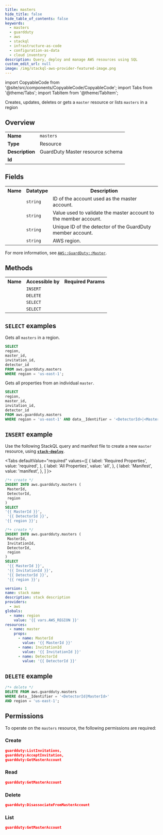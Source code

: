 ```yaml
---
title: masters
hide_title: false
hide_table_of_contents: false
keywords:
  - masters
  - guardduty
  - aws
  - stackql
  - infrastructure-as-code
  - configuration-as-data
  - cloud inventory
description: Query, deploy and manage AWS resources using SQL
custom_edit_url: null
image: /img/stackql-aws-provider-featured-image.png
---
```


import CopyableCode from '@site/src/components/CopyableCode/CopyableCode';
import Tabs from '@theme/Tabs';
import TabItem from '@theme/TabItem';

Creates, updates, deletes or gets a <code>master</code> resource or lists <code>masters</code> in a region

## Overview
<table>
<tbody>
<tr><td><b>Name</b></td><td><code>masters</code></td></tr>
<tr><td><b>Type</b></td><td>Resource</td></tr>
<tr><td><b>Description</b></td><td>GuardDuty Master resource schema</td></tr>
<tr><td><b>Id</b></td><td><CopyableCode code="aws.guardduty.masters" /></td></tr>
</tbody>
</table>

## Fields
<table>
<tbody>
<tr><th>Name</th><th>Datatype</th><th>Description</th></tr><tr><td><CopyableCode code="master_id" /></td><td><code>string</code></td><td>ID of the account used as the master account.</td></tr>
<tr><td><CopyableCode code="invitation_id" /></td><td><code>string</code></td><td>Value used to validate the master account to the member account.</td></tr>
<tr><td><CopyableCode code="detector_id" /></td><td><code>string</code></td><td>Unique ID of the detector of the GuardDuty member account.</td></tr>
<tr><td><CopyableCode code="region" /></td><td><code>string</code></td><td>AWS region.</td></tr>
</tbody>
</table>

For more information, see <a href="https://docs.aws.amazon.com/AWSCloudFormation/latest/UserGuide/aws-resource-guardduty-master.html"><code>AWS::GuardDuty::Master</code></a>.

## Methods

<table>
<tbody>
  <tr>
    <th>Name</th>
    <th>Accessible by</th>
    <th>Required Params</th>
  </tr>
  <tr>
    <td><CopyableCode code="create_resource" /></td>
    <td><code>INSERT</code></td>
    <td><CopyableCode code="MasterId, DetectorId, region" /></td>
  </tr>
  <tr>
    <td><CopyableCode code="delete_resource" /></td>
    <td><code>DELETE</code></td>
    <td><CopyableCode code="data__Identifier, region" /></td>
  </tr>
  <tr>
    <td><CopyableCode code="list_resources" /></td>
    <td><code>SELECT</code></td>
    <td><CopyableCode code="region" /></td>
  </tr>
  <tr>
    <td><CopyableCode code="get_resource" /></td>
    <td><code>SELECT</code></td>
    <td><CopyableCode code="data__Identifier, region" /></td>
  </tr>
</tbody>
</table>

## `SELECT` examples
Gets all <code>masters</code> in a region.
```sql
SELECT
region,
master_id,
invitation_id,
detector_id
FROM aws.guardduty.masters
WHERE region = 'us-east-1';
```
Gets all properties from an individual <code>master</code>.
```sql
SELECT
region,
master_id,
invitation_id,
detector_id
FROM aws.guardduty.masters
WHERE region = 'us-east-1' AND data__Identifier = '<DetectorId>|<MasterId>';
```

## `INSERT` example

Use the following StackQL query and manifest file to create a new <code>master</code> resource, using [__`stack-deploy`__](https://pypi.org/project/stack-deploy/).

<Tabs
    defaultValue="required"
    values={[
      { label: 'Required Properties', value: 'required', },
      { label: 'All Properties', value: 'all', },
      { label: 'Manifest', value: 'manifest', },
    ]
}>
<TabItem value="required">

```sql
/*+ create */
INSERT INTO aws.guardduty.masters (
 MasterId,
 DetectorId,
 region
)
SELECT 
'{{ MasterId }}',
 '{{ DetectorId }}',
'{{ region }}';
```
</TabItem>
<TabItem value="all">

```sql
/*+ create */
INSERT INTO aws.guardduty.masters (
 MasterId,
 InvitationId,
 DetectorId,
 region
)
SELECT 
 '{{ MasterId }}',
 '{{ InvitationId }}',
 '{{ DetectorId }}',
 '{{ region }}';
```
</TabItem>
<TabItem value="manifest">

```yaml
version: 1
name: stack name
description: stack description
providers:
  - aws
globals:
  - name: region
    value: '{{ vars.AWS_REGION }}'
resources:
  - name: master
    props:
      - name: MasterId
        value: '{{ MasterId }}'
      - name: InvitationId
        value: '{{ InvitationId }}'
      - name: DetectorId
        value: '{{ DetectorId }}'

```
</TabItem>
</Tabs>

## `DELETE` example

```sql
/*+ delete */
DELETE FROM aws.guardduty.masters
WHERE data__Identifier = '<DetectorId|MasterId>'
AND region = 'us-east-1';
```

## Permissions

To operate on the <code>masters</code> resource, the following permissions are required:

### Create
```json
guardduty:ListInvitations,
guardduty:AcceptInvitation,
guardduty:GetMasterAccount
```

### Read
```json
guardduty:GetMasterAccount
```

### Delete
```json
guardduty:DisassociateFromMasterAccount
```

### List
```json
guardduty:GetMasterAccount
```
